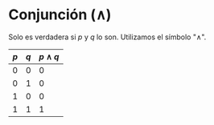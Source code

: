 # Conjunción (∧)

Solo es verdadera si $p$ y $q$ lo son. Utilizamos el símbolo "$\land$".

| $p$ | $q$ | $p \land q$ |
| --- | --- | ----------- |
| 0   | 0   | 0           |
| 0   | 1   | 0           |
| 1   | 0   | 0           |
| 1   | 1   | 1           |
